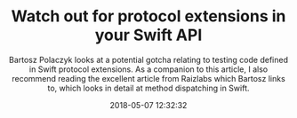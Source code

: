 ---
title: "Watch out for protocol extensions in your Swift API "
subtitle: "Bartosz Polaczyk looks at a potential gotcha relating to testing code defined in Swift protocol extensions. As a companion to this article, I also recommend reading the excellent article from Raizlabs which Bartosz links to, which looks in detail at method dispatching in Swift."
tags: ["protocol","extension"]
link: "https://medium.com/@londeix/watch-out-for-protocol-extensions-in-your-swift-api-unit-tests-trap-e28ad4ef3268"
date: "2018-05-07 12:32:32"
---